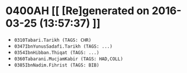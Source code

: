# 0400AH [[ [Re]generated on 2016-03-25 (13:57:37) ]]

* `0310Tabari.Tarikh (TAGS: CHR)`
* `0347IbnYunusSadafi.Tarikh (TAGS: ...)`
* `0354IbnHibban.Thiqat (TAGS: ...)`
* `0360Tabarani.MucjamKabir (TAGS: HAD,COLL)`
* `0385IbnNadim.Fihrist (TAGS: BIB)`
